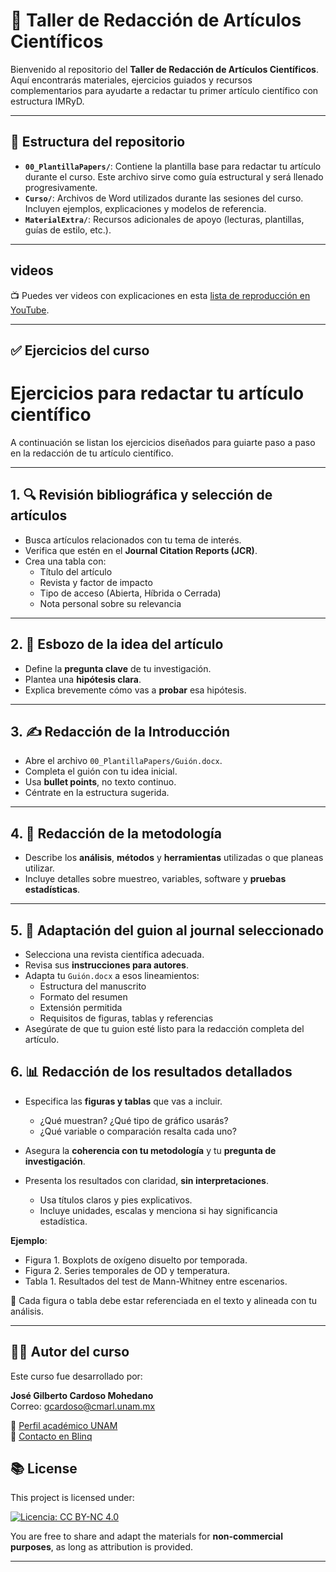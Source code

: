# 📝 Taller de Redacción de Artículos Científicos

Bienvenido al repositorio del **Taller de Redacción de Artículos Científicos**. Aquí encontrarás materiales, 
ejercicios guiados y recursos complementarios para ayudarte a redactar tu primer artículo científico con estructura IMRyD.

---

## 📂 Estructura del repositorio

- **`00_PlantillaPapers/`**: Contiene la plantilla base para redactar tu artículo durante el curso. Este archivo sirve como guía estructural y será llenado progresivamente.
- **`Curso/`**: Archivos de Word utilizados durante las sesiones del curso. Incluyen ejemplos, explicaciones y modelos de referencia.
- **`MaterialExtra/`**: Recursos adicionales de apoyo (lecturas, plantillas, guías de estilo, etc.).

---
## videos
📺 Puedes ver videos con explicaciones en esta [lista de reproducción en YouTube](https://youtube.com/playlist?list=PLXH__GwZBiwVZhJ7oWaFnKFNEzIq5M0u_&si=9_QqNWqPPvXwywro).

---

## ✅ Ejercicios del curso


# Ejercicios para redactar tu artículo científico

A continuación se listan los ejercicios diseñados para guiarte paso a paso en la redacción de tu artículo científico.

---

## 1. 🔍 Revisión bibliográfica y selección de artículos

- Busca artículos relacionados con tu tema de interés.  
- Verifica que estén en el **Journal Citation Reports (JCR)**.  
- Crea una tabla con:  
  - Título del artículo  
  - Revista y factor de impacto  
  - Tipo de acceso (Abierta, Híbrida o Cerrada)  
  - Nota personal sobre su relevancia

---

## 2. 🧠 Esbozo de la idea del artículo

- Define la **pregunta clave** de tu investigación.  
- Plantea una **hipótesis clara**.  
- Explica brevemente cómo vas a **probar** esa hipótesis.

---

## 3. ✍️ Redacción de la Introducción

- Abre el archivo `00_PlantillaPapers/Guión.docx`.  
- Completa el guión con tu idea inicial.  
- Usa **bullet points**, no texto continuo.  
- Céntrate en la estructura sugerida.

---

## 4. 🧾 Redacción de la metodología

- Describe los **análisis**, **métodos** y **herramientas** utilizadas o que planeas utilizar.  
- Incluye detalles sobre muestreo, variables, software y **pruebas estadísticas**.

---

## 5. 📄 Adaptación del guion al journal seleccionado

- Selecciona una revista científica adecuada.  
- Revisa sus **instrucciones para autores**.  
- Adapta tu `Guión.docx` a esos lineamientos:  
  - Estructura del manuscrito  
  - Formato del resumen  
  - Extensión permitida  
  - Requisitos de figuras, tablas y referencias  
- Asegúrate de que tu guion esté listo para la redacción completa del artículo.


## 6. 📊 Redacción de los resultados detallados

- Especifica las **figuras y tablas** que vas a incluir.  
  - ¿Qué muestran? ¿Qué tipo de gráfico usarás?  
  - ¿Qué variable o comparación resalta cada uno?

- Asegura la **coherencia con tu metodología** y tu **pregunta de investigación**.

- Presenta los resultados con claridad, **sin interpretaciones**.  
  - Usa títulos claros y pies explicativos.  
  - Incluye unidades, escalas y menciona si hay significancia estadística.

**Ejemplo**:  
- Figura 1. Boxplots de oxígeno disuelto por temporada.  
- Figura 2. Series temporales de OD y temperatura.  
- Tabla 1. Resultados del test de Mann-Whitney entre escenarios.

📌 Cada figura o tabla debe estar referenciada en el texto y alineada con tu análisis.


---

## 👨‍🏫 Autor del curso

Este curso fue desarrollado por:

**José Gilberto Cardoso Mohedano**  
Correo: [gcardoso@cmarl.unam.mx](mailto:gcardoso@cmarl.unam.mx)

🔗 [Perfil académico UNAM](https://www.icmyl.unam.mx/el_carmen/quienes_somos/personal_academico/jose-gilberto-cardoso-mohedano)  
🔗 [Contacto en Blinq](https://blinq.me/YKZ9U8mqdr8n?bs=db)


## 📚 License

This project is licensed under:
  
[![Licencia: CC BY-NC 4.0](https://licensebuttons.net/l/by-nc/4.0/88x31.png)](https://creativecommons.org/licenses/by-nc/4.0/)
  

You are free to share and adapt the materials for **non-commercial purposes**, as long as attribution is provided.

  

---
